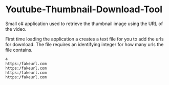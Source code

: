 # Youtube-Thumbnail-Download-Tool
Small c# application used to retrieve the thumbnail image using the URL of the video.

First time loading the application a creates a text file for you to add the urls for download. The file requires an identifying integer for how many urls the file contains.
~~~~~ie:
4
https:/fakeurl.com
https:/fakeurl.com
https:/fakeurl.com
https:/fakeurl.com
